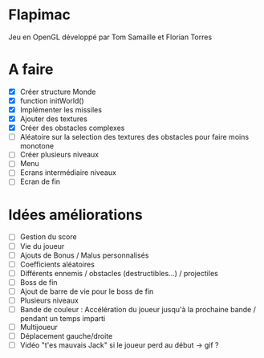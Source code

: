 # Flapimac
Jeu en OpenGL développé par Tom Samaille et Florian Torres


# A faire
- [x] Créer structure Monde
- [x] function initWorld()
- [x] Implémenter les missiles
- [x] Ajouter des textures
- [x] Créer des obstacles complexes
- [ ] Aléatoire sur la selection des textures des obstacles pour faire moins monotone
- [ ] Créer plusieurs niveaux
- [ ] Menu
- [ ] Ecrans intermédiaire niveaux
- [ ] Ecran de fin

# Idées améliorations
- [ ] Gestion du score 
- [ ] Vie du joueur
- [ ] Ajouts de Bonus / Malus personnalisés
- [ ] Coefficients aléatoires
- [ ] Différents ennemis / obstacles (destructibles...) / projectiles
- [ ] Boss de fin
- [ ] Ajout de barre de vie pour le boss de fin
- [ ] Plusieurs niveaux
- [ ] Bande de couleur : Accélération du joueur jusqu'à la prochaine bande / pendant un temps imparti
- [ ] Multijoueur
- [ ] Déplacement gauche/droite
- [ ] Vidéo "t'es mauvais Jack" si le joueur perd au début -> gif ?